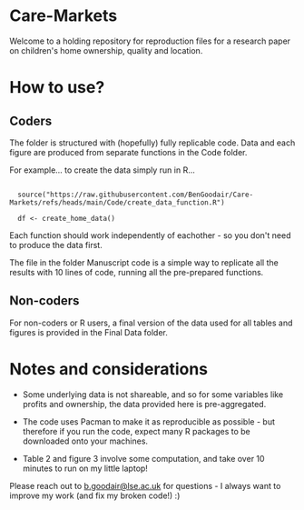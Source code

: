 # Care-Markets
 
Welcome to a holding repository for reproduction files for a research paper on children's home ownership, quality and location.

# How to use?

## Coders

The folder is structured with (hopefully) fully replicable code. Data and each figure are produced from separate functions in the Code folder.

For example... to create the data simply run in R...

```

  source("https://raw.githubusercontent.com/BenGoodair/Care-Markets/refs/heads/main/Code/create_data_function.R")
  
  df <- create_home_data()

```

Each function should work independently of eachother - so you don't need to produce the data first.

The file in the folder Manuscript code is a simple way to replicate all the results with 10 lines of code, running all the pre-prepared functions.

## Non-coders

For non-coders or R users, a final version of the data used for all tables and figures is provided in the Final Data folder.

# Notes and considerations

 - Some underlying data is not shareable, and so for some variables like profits and ownership, the data provided here is pre-aggregated.

 - The code uses Pacman to make it as reproducible as possible - but therefore if you run the code, expect many R packages to be downloaded onto your machines.

 - Table 2 and figure 3 involve some computation, and take over 10 minutes to run on my little laptop! 


Please reach out to b.goodair@lse.ac.uk for questions - I always want to improve my work (and fix my broken code!) :)

